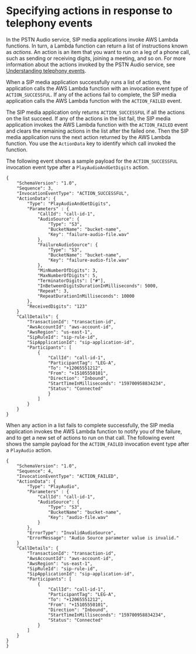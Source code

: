 # Specifying actions in response to telephony events<a name="use-case-2"></a>

In the PSTN Audio service, SIP media applications invoke AWS Lambda functions\. In turn, a Lambda function can return a list of instructions known as *actions*\. An action is an item that you want to run on a leg of a phone call, such as sending or receiving digits, joining a meeting, and so on\. For more information about the actions invoked by the PSTN Audio service, see [Understanding telephony events](pstn-invocations.md)\.

When a SIP media application successfully runs a list of actions, the application calls the AWS Lambda function with an invocation event type of `ACTION_SUCCESSFUL`\. If any of the actions fail to complete, the SIP media application calls the AWS Lambda function with the `ACTION_FAILED` event\.

The SIP media application only returns `ACTION_SUCCESSFUL` if all the actions on the list succeed\. If any of the actions in the list fail, the SIP media application invokes the AWS Lambda function with the `ACTION_FAILED` event and clears the remaining actions in the list after the failed one\. Then the SIP media application runs the next action returned by the AWS Lambda function\. You use the `ActionData` key to identify which call invoked the function\.

The following event shows a sample payload for the `ACTION_SUCCESSFUL` invocation event type after a `PlayAudioAndGetDigits` action\.

```
{
    "SchemaVersion": "1.0",
    "Sequence": 3,
    "InvocationEventType": "ACTION_SUCCESSFUL",
    "ActionData": {
        "Type": "PlayAudioAndGetDigits",
        "Parameters" : {
            "CallId": "call-id-1",
            "AudioSource": {
                "Type": "S3",
                "BucketName": "bucket-name",
                "Key": "failure-audio-file.wav"
            },
            "FailureAudioSource": {
                "Type": "S3",
                "BucketName": "bucket-name",
                "Key": "failure-audio-file.wav"
            },
            "MinNumberOfDigits": 3,
            "MaxNumberOfDigits": 5,
            "TerminatorDigits": ["#"],
            "InBetweenDigitsDurationInMilliseconds": 5000,
            "Repeat": 3,
            "RepeatDurationInMilliseconds": 10000
        },
        "ReceivedDigits": "123"
    }
    "CallDetails": {
        "TransactionId": "transaction-id",
        "AwsAccountId": "aws-account-id",
        "AwsRegion": "us-east-1",
        "SipRuleId": "sip-rule-id",
        "SipApplicationId": "sip-application-id",
        "Participants": [
            {
                "CallId": "call-id-1",
                "ParticipantTag": "LEG-A",
                "To": "+12065551212",
                "From": "+15105550101",
                "Direction": "Inbound",
                "StartTimeInMilliseconds": "159700958834234",
                "Status": "Connected"
                }
            ]
        }
    }
}
```

When any action in a list fails to complete successfully, the SIP media application invokes the AWS Lambda function to notify you of the failure, and to get a new set of actions to run on that call\. The following event shows the sample payload for the `ACTION_FAILED` invocation event type after a `PlayAudio` action\.

```
{
    "SchemaVersion": "1.0",
    "Sequence": 4,
    "InvocationEventType": "ACTION_FAILED",
    "ActionData": {
        "Type": "PlayAudio",
        "Parameters" : {
            "CallId": "call-id-1",
            "AudioSource": {
                "Type": "S3",
                "BucketName": "bucket-name",
                "Key": "audio-file.wav"            
            }
        },
        "ErrorType": "InvalidAudioSource",
        "ErrorMessage": "Audio Source parameter value is invalid."
    }
    "CallDetails": {
        "TransactionId": "transaction-id",
        "AwsAccountId": "aws-account-id",
        "AwsRegion": "us-east-1",
        "SipRuleId": "sip-rule-id",
        "SipApplicationId": "sip-application-id",
        "Participants": [
            {
                "CallId": "call-id-1",
                "ParticipantTag": "LEG-A",
                "To": "+12065551212",
                "From": "+15105550101",
                "Direction": "Inbound",
                "StartTimeInMilliseconds": "159700958834234",
                "Status": "Connected"
            }
        ]
    }
}
}
```